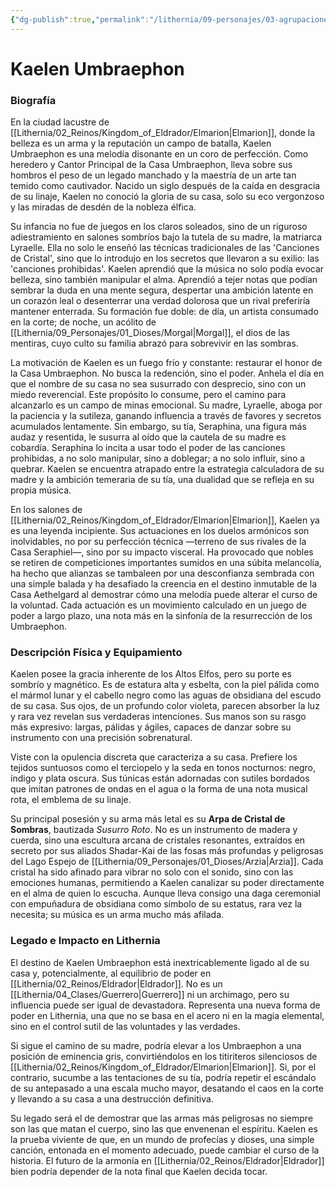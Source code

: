 ```yaml
---
{"dg-publish":true,"permalink":"/lithernia/09-personajes/03-agrupaciones/casa-umbraephon/kaelen-umbraephon/","tags":["lithernia","personajes","Casa Noble","Eldrador","Alto Elfo"]}
---
```


# Kaelen Umbraephon

### Biografía

En la ciudad lacustre de [[Lithernia/02_Reinos/Kingdom_of_Eldrador/Elmarion\|Elmarion]], donde la belleza es un arma y la reputación un campo de batalla, Kaelen Umbraephon es una melodía disonante en un coro de perfección. Como heredero y Cantor Principal de la Casa Umbraephon, lleva sobre sus hombros el peso de un legado manchado y la maestría de un arte tan temido como cautivador. Nacido un siglo después de la caída en desgracia de su linaje, Kaelen no conoció la gloria de su casa, solo su eco vergonzoso y las miradas de desdén de la nobleza élfica.

Su infancia no fue de juegos en los claros soleados, sino de un riguroso adiestramiento en salones sombríos bajo la tutela de su madre, la matriarca Lyraelle. Ella no solo le enseñó las técnicas tradicionales de las 'Canciones de Cristal', sino que lo introdujo en los secretos que llevaron a su exilio: las 'canciones prohibidas'. Kaelen aprendió que la música no solo podía evocar belleza, sino también manipular el alma. Aprendió a tejer notas que podían sembrar la duda en una mente segura, despertar una ambición latente en un corazón leal o desenterrar una verdad dolorosa que un rival preferiría mantener enterrada. Su formación fue doble: de día, un artista consumado en la corte; de noche, un acólito de [[Lithernia/09_Personajes/01_Dioses/Morgal\|Morgal]], el dios de las mentiras, cuyo culto su familia abrazó para sobrevivir en las sombras.

La motivación de Kaelen es un fuego frío y constante: restaurar el honor de la Casa Umbraephon. No busca la redención, sino el poder. Anhela el día en que el nombre de su casa no sea susurrado con desprecio, sino con un miedo reverencial. Este propósito lo consume, pero el camino para alcanzarlo es un campo de minas emocional. Su madre, Lyraelle, aboga por la paciencia y la sutileza, ganando influencia a través de favores y secretos acumulados lentamente. Sin embargo, su tía, Seraphina, una figura más audaz y resentida, le susurra al oído que la cautela de su madre es cobardía. Seraphina lo incita a usar todo el poder de las canciones prohibidas, a no solo manipular, sino a doblegar; a no solo influir, sino a quebrar. Kaelen se encuentra atrapado entre la estrategia calculadora de su madre y la ambición temeraria de su tía, una dualidad que se refleja en su propia música.

En los salones de [[Lithernia/02_Reinos/Kingdom_of_Eldrador/Elmarion\|Elmarion]], Kaelen ya es una leyenda incipiente. Sus actuaciones en los duelos armónicos son inolvidables, no por su perfección técnica —terreno de sus rivales de la Casa Seraphiel—, sino por su impacto visceral. Ha provocado que nobles se retiren de competiciones importantes sumidos en una súbita melancolía, ha hecho que alianzas se tambaleen por una desconfianza sembrada con una simple balada y ha desafiado la creencia en el destino inmutable de la Casa Aethelgard al demostrar cómo una melodía puede alterar el curso de la voluntad. Cada actuación es un movimiento calculado en un juego de poder a largo plazo, una nota más en la sinfonía de la resurrección de los Umbraephon.

### Descripción Física y Equipamiento

Kaelen posee la gracia inherente de los Altos Elfos, pero su porte es sombrío y magnético. Es de estatura alta y esbelta, con la piel pálida como el mármol lunar y el cabello negro como las aguas de obsidiana del escudo de su casa. Sus ojos, de un profundo color violeta, parecen absorber la luz y rara vez revelan sus verdaderas intenciones. Sus manos son su rasgo más expresivo: largas, pálidas y ágiles, capaces de danzar sobre su instrumento con una precisión sobrenatural.

Viste con la opulencia discreta que caracteriza a su casa. Prefiere los tejidos suntuosos como el terciopelo y la seda en tonos nocturnos: negro, índigo y plata oscura. Sus túnicas están adornadas con sutiles bordados que imitan patrones de ondas en el agua o la forma de una nota musical rota, el emblema de su linaje.

Su principal posesión y su arma más letal es su **Arpa de Cristal de Sombras**, bautizada *Susurro Roto*. No es un instrumento de madera y cuerda, sino una escultura arcana de cristales resonantes, extraídos en secreto por sus aliados Shadar-Kai de las fosas más profundas y peligrosas del Lago Espejo de [[Lithernia/09_Personajes/01_Dioses/Arzia\|Arzia]]. Cada cristal ha sido afinado para vibrar no solo con el sonido, sino con las emociones humanas, permitiendo a Kaelen canalizar su poder directamente en el alma de quien lo escucha. Aunque lleva consigo una daga ceremonial con empuñadura de obsidiana como símbolo de su estatus, rara vez la necesita; su música es un arma mucho más afilada.

### Legado e Impacto en Lithernia

El destino de Kaelen Umbraephon está inextricablemente ligado al de su casa y, potencialmente, al equilibrio de poder en [[Lithernia/02_Reinos/Eldrador\|Eldrador]]. No es un [[Lithernia/04_Clases/Guerrero\|Guerrero]] ni un archimago, pero su influencia puede ser igual de devastadora. Representa una nueva forma de poder en Lithernia, una que no se basa en el acero ni en la magia elemental, sino en el control sutil de las voluntades y las verdades.

Si sigue el camino de su madre, podría elevar a los Umbraephon a una posición de eminencia gris, convirtiéndolos en los titiriteros silenciosos de [[Lithernia/02_Reinos/Kingdom_of_Eldrador/Elmarion\|Elmarion]]. Si, por el contrario, sucumbe a las tentaciones de su tía, podría repetir el escándalo de su antepasado a una escala mucho mayor, desatando el caos en la corte y llevando a su casa a una destrucción definitiva.

Su legado será el de demostrar que las armas más peligrosas no siempre son las que matan el cuerpo, sino las que envenenan el espíritu. Kaelen es la prueba viviente de que, en un mundo de profecías y dioses, una simple canción, entonada en el momento adecuado, puede cambiar el curso de la historia. El futuro de la armonía en [[Lithernia/02_Reinos/Eldrador\|Eldrador]] bien podría depender de la nota final que Kaelen decida tocar.
